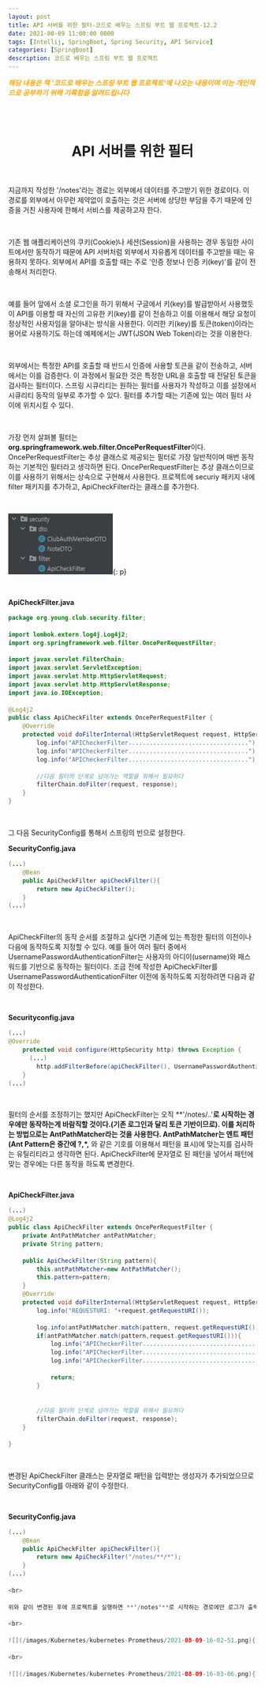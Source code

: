 ```yaml
---
layout: post
title: API 서버를 위한 필터-코드로 배우는 스프링 부트 웹 프로젝트-12.2
date: 2021-08-09 11:00:00 0000
tags: [Intellij, SpringBoot, Spring Security, API Service]
categories: [SpringBoot]
description: 코드로 배우는 스프링 부트 웹 프로젝트
---
```


<span style="color:orange; font-weight:bold">_해당 내용은 책 '코드로 배우는 스프링 부트 웹 프로젝트'에 나오는 내용이며 이는 개인적으로 공부하기 위해 기록함을 알려드립니다_</span>

<br><br>

# <center>API 서버를 위한 필터</center>

<br>

지금까지 작성한 '/notes'라는 경로는 외부에서 데이터를 주고받기 위한 경로이다. 이 경로를 외부에서 아무런 제약없이 호출하는 것은 서버에 상당한 부담을 주기 때문에 인증을 거친 사용자에 한해서 서비스를 제공하고자 한다. 

<br>

기존 웹 애플리케이션의 쿠키(Cookie)나 세션(Session)을 사용하는 경우 동일한 사이트에서만 동작하기 때문에 API 서버처럼 외부에서 자유롭게 데이터를 주고받을 때는 유용하지 못하다. 외부에서 API를 호출할 때는 주로 '인증 정보나 인증 키(key)'를 같이 전송해서 처리한다. 

<br>

예를 들어 앞에서 소셜 로그인을 하기 위해서 구글에서 키(key)를 발급받아서 사용했듯이 API를 이용할 때 자신의 고유한 키(key)를 같이 전송하고 이를 이용해서 해당 요청이 정상적인 사용자임을 알아내는 방식을 사용한다. 이러한 키(key)를 토큰(token)이라는 용어로 사용하기도 하는데 예제에서는 JWT(JSON Web Token)라는 것을 이용한다.

<br>

외부에서는 특정한 API를 호출할 때 반드시 인증에 사용할 토큰을 같이 전송하고, 서버에서는 이를 검증한다. 이 과정에서 필요한 것은 특정한 URL을 호출할 때 전달된 토큰을 검사하는 필터이다. 스프링 시큐리티는 원하는 필터를 사용자가 작성하고 이를 설정에서 시큐리티 동작의 일부로 추가할 수 있다. 필터를 추가할 때는 기존에 있는 여러 필터 사이에 위치시킬 수 있다. 

<br>

가장 먼저 살펴볼 필터는 **org.springframework.web.filter.OncePerRequestFilter**이다. OncePerRequestFilter는 추상 클래스로 제공되는 필터로 가장 일반적이며 매번 동작하는 기본적인 필터라고 생각하면 된다. OncePerRequestFilter는 추상 클래스이므로 이를 사용하기 위해서는 상속으로 구현해서 사용한다. 프로젝트에 securiy 패키지 내에 filter 패키지를 추가하고, ApiCheckFilter라는 클래스를 추가한다. 

<br>

![](/images/Kubernetes/kubernetes-Prometheus/2021-08-09-15-48-25.png){: p}

<br>

**ApiCheckFilter.java**

```java
package org.young.club.security.filter;

import lombok.extern.log4j.Log4j2;
import org.springframework.web.filter.OncePerRequestFilter;

import javax.servlet.FilterChain;
import javax.servlet.ServletException;
import javax.servlet.http.HttpServletRequest;
import javax.servlet.http.HttpServletResponse;
import java.io.IOException;

@Log4j2
public class ApiCheckFilter extends OncePerRequestFilter {
    @Override
    protected void doFilterInternal(HttpServletRequest request, HttpServletResponse response, FilterChain filterChain) throws ServletException, IOException {
        log.info("APICheckerFilter..................................");
        log.info("APICheckerFilter..................................");
        log.info("APICheckerFilter..................................");

        //다음 필터의 단계로 넘어가는 역할을 위해서 필요하다
        filterChain.doFilter(request, response);
    }
}

```

<br>

그 다음 SecurityConfig를 통해서 스프링의 빈으로 설정한다.

**SecurityConfig.java**

```java
(...)
    @Bean
    public ApiCheckFilter apiCheckFilter(){
        return new ApiCheckFilter();
    }
(...)
```

<br>

ApiCheckFilter의 동작 순서를 조절하고 싶다면 기존에 있는 특정한 필터의 이전이나 다음에 동작하도록 지정할 수 있다. 예를 들어 여러 필터 중에서 UsernamePasswordAuthenticationFilter는 사용자의 아디이(username)와 패스워드를 기반으로 동작하는 필터이다. 조금 전에 작성한 ApiCheckFilter를 UsernamePasswordAuthenticationFilter 이전에 동작하도록 지정하려면 다음과 같이 작성한다. 

<br>

**Securityconfig.java**

```java
(...)
@Override
    protected void configure(HttpSecurity http) throws Exception {
      (...)
        http.addFilterBefore(apiCheckFilter(), UsernamePasswordAuthenticationFilter.class);
    }
(...)
```

<br>

필터의 순서를 조정하기는 했지만 ApiCheckFilter는 오직 **'/notes/..'**로 시작하는 경우에만 동작하는게 바람직할 것이다.(기존 로그인과 달리 토큰 기반이므로). 이를 처리하는 방법으로는 AntPathMatcher라는 것을 사용한다. AntPathMatcher는 엔트 패턴(Ant Pattern은 중간에 ?,*,** 와 같은 기호를 이용해서 패턴을 표시)에 맞는지를 검사하는 유틸리티라고 생각하면 된다. ApiCheckFilter에 문자열로 된 패턴을 넣어서 패턴에 맞는 경우에는 다른 동작을 하도록 변경한다.

<br>

**ApiCheckFilter.java**

```java
(...)
@Log4j2
public class ApiCheckFilter extends OncePerRequestFilter {
    private AntPathMatcher antPathMatcher;
    private String pattern;
    
    public ApiCheckFilter(String pattern){
        this.antPathMatcher=new AntPathMatcher();
        this.pattern=pattern;
    }
    @Override
    protected void doFilterInternal(HttpServletRequest request, HttpServletResponse response, FilterChain filterChain) throws ServletException, IOException {
        log.info("REQUESTURI: "+request.getRequestURI());
        
        log.info(antPathMatcher.match(pattern, request.getRequestURI()));
        if(antPathMatcher.match(pattern,request.getRequestURI())){
            log.info("APICheckerFilter..................................");
            log.info("APICheckerFilter..................................");
            log.info("APICheckerFilter..................................");
            
            return;
        }


        //다음 필터의 단계로 넘어가는 역할을 위해서 필요하다
        filterChain.doFilter(request, response);
    }
    
}
```

<br>

변경된 ApiCheckFilter 클래스는 문자열로 패턴을 입력받는 생성자가 추가되었으므로 SecurityConfig를 아래와 같이 수정한다.

<br>

**SecurityConfig.java**

```java
(...)
    @Bean
    public ApiCheckFilter apiCheckFilter(){
        return new ApiCheckFilter("/notes/**/*");
    }
(...)

<br>

위와 같이 변경된 후에 프로젝트를 실행하면 **'/notes'**로 시작하는 경로에만 로그가 출력되는 것을 볼 수 있다.

<br>

![](/images/Kubernetes/kubernetes-Prometheus/2021-08-09-16-02-51.png){: p}

<br>

![](/images/Kubernetes/kubernetes-Prometheus/2021-08-09-16-03-06.png){: p}